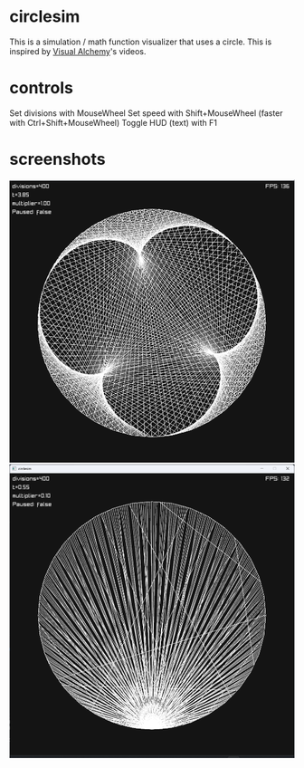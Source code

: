 # circlesim
This is a simulation / math function visualizer that uses a circle.
This is inspired by [Visual Alchemy](https://www.youtube.com/@visual-alchemy)'s videos.

# controls
Set divisions with MouseWheel
Set speed with Shift+MouseWheel (faster with Ctrl+Shift+MouseWheel)
Toggle HUD (text) with F1

# screenshots
![Multiplication](image.png)
![Tan(x*t)](image-1.png)
